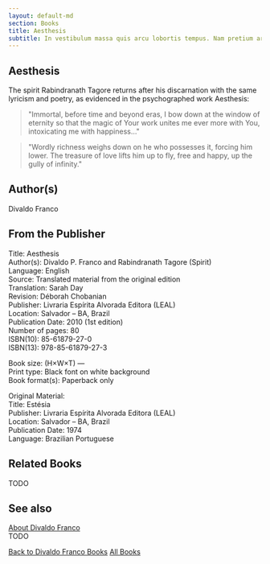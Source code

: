 ```yaml
---
layout: default-md
section: Books
title: Aesthesis
subtitle: In vestibulum massa quis arcu lobortis tempus. Nam pretium arcu in odio vulputate luctus.
---
```


## Aesthesis

The spirit Rabindranath Tagore returns after his discarnation with the same lyricism and poetry, as evidenced in the psychographed work Aesthesis:
>"Immortal, before time and beyond eras, I bow down at the window of eternity so that the magic of Your work unites me ever more with You, intoxicating me with happiness…"

>"Wordly richness weighs down on he who possesses it, forcing him lower. The treasure of love lifts him up to fly, free and happy, up the gully of infinity."

## Author(s)
Divaldo Franco

## From the Publisher
Title: 	Aesthesis  
Author(s): 	Divaldo P. Franco and Rabindranath Tagore (Spirit)  
Language: 	English  
Source: 	Translated material from the original edition  
Translation: 	Sarah Day  
Revision: 	Déborah Chobanian  
Publisher: 	Livraria Espírita Alvorada Editora (LEAL)  
Location: 	Salvador – BA, Brazil  
Publication Date: 	2010 (1st edition)  
Number of pages: 	80  
ISBN(10): 	85-61879-27-0  
ISBN(13): 	978-85-61879-27-3  
  
Book size: (H×W×T) 	—  
Print type: 	Black font on white background  
Book format(s): 	Paperback only  
  
Original Material: 	  
Title: 	Estésia  
Publisher: 	Livraria Espírita Alvorada Editora (LEAL)  
Location: 	Salvador – BA, Brazil  
Publication Date: 	1974  
Language: 	Brazilian Portuguese  



## Related Books
TODO

## See also
[About Divaldo Franco](/profile/divaldo-franco)  
TODO


<a href="/books/divaldo-franco" class="button">Back to Divaldo Franco Books</a>
<a href="/books" class="button">All Books</a>


